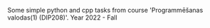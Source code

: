Some simple python and cpp tasks from course 'Programmēšanas valodas(1) (DIP208)'. Year 2022 - Fall
